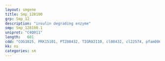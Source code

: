 ```yaml
---
layout: smgene
title: Smp_128100
grp: Smp_12
description: "insulin degrading enzyme"
smp: Smp_128100.1
uniprot: "C4Q011"
length:   681
cdd: "COG1025, PRK15101, PTZ00432, TIGR02110, cl08432, cl22574, pfam00675, pfam05193"
kk: ns
categories: sm
---
```

